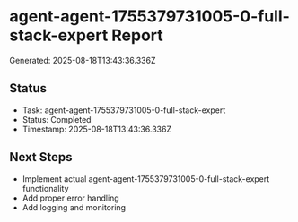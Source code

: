 # agent-agent-1755379731005-0-full-stack-expert Report

Generated: 2025-08-18T13:43:36.336Z

## Status
- Task: agent-agent-1755379731005-0-full-stack-expert
- Status: Completed
- Timestamp: 2025-08-18T13:43:36.336Z

## Next Steps
- Implement actual agent-agent-1755379731005-0-full-stack-expert functionality
- Add proper error handling
- Add logging and monitoring
